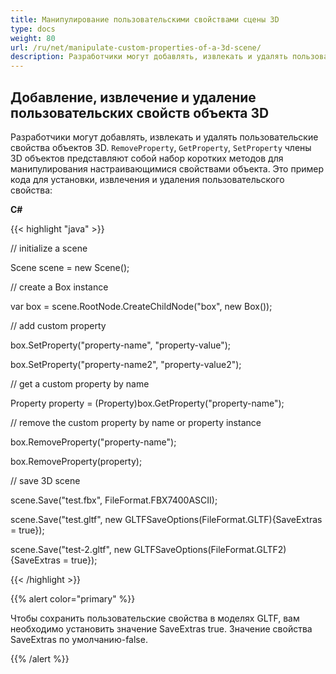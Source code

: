 ```yaml
---
title: Манипулирование пользовательскими свойствами сцены 3D
type: docs
weight: 80
url: /ru/net/manipulate-custom-properties-of-a-3d-scene/
description: Разработчики могут добавлять, извлекать и удалять пользовательские свойства объектов 3D. Члены RemoveProperty, GetProperty, SetProperty объектов 3D представляют собой набор коротких методов для манипулирования настраивающимися свойствами объекта.
---
```

##  **Добавление, извлечение и удаление пользовательских свойств объекта 3D**
Разработчики могут добавлять, извлекать и удалять пользовательские свойства объектов 3D. `RemoveProperty`, `GetProperty`, `SetProperty` члены 3D объектов представляют собой набор коротких методов для манипулирования настраивающимися свойствами объекта. Это пример кода для установки, извлечения и удаления пользовательского свойства:

**C#**

{{< highlight "java" >}}

 // initialize a scene 

Scene scene = new Scene();

// create a Box instance

var box = scene.RootNode.CreateChildNode("box", new Box());

// add custom property

box.SetProperty("property-name", "property-value");

box.SetProperty("property-name2", "property-value2");

// get a custom property by name

Property property = (Property)box.GetProperty("property-name");

// remove the custom property by name or property instance

box.RemoveProperty("property-name");

box.RemoveProperty(property);

// save 3D scene

scene.Save("test.fbx", FileFormat.FBX7400ASCII);

scene.Save("test.gltf", new GLTFSaveOptions(FileFormat.GLTF){SaveExtras = true});

scene.Save("test-2.gltf", new GLTFSaveOptions(FileFormat.GLTF2){SaveExtras = true});

{{< /highlight >}}

{{% alert color="primary" %}} 

Чтобы сохранить пользовательские свойства в моделях GLTF, вам необходимо установить значение SaveExtras true. Значение свойства SaveExtras по умолчанию-false.

{{% /alert %}}
